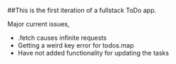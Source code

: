 ##This is the first iteration of a fullstack ToDo app.

Major current issues,
- .fetch causes infinite requests
- Getting a weird key error for todos.map
- Have not added functionality for updating the tasks
